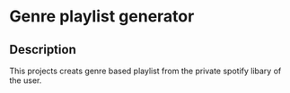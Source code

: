# Genre playlist generator

## Description

This projects creats genre based playlist from the private spotify libary of the user.

